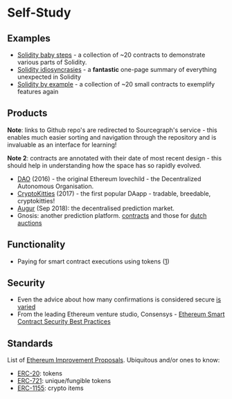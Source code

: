 # Self-Study

## Examples
 - [Solidity baby steps](https://github.com/fivedogit/solidity-baby-steps) - a collection of ~20 contracts to demonstrate various parts of Solidity.
 - [Solidity idiosyncrasies](https://github.com/miguelmota/solidity-idiosyncrasies) - a **fantastic** one-page summary of everything unexpected in Solidity
 - [Solidity by example](https://github.com/raineorshine/solidity-by-example) - a collection of ~20 small contracts to exemplify features again

## Products
**Note**: links to Github repo's are redirected to Sourcegraph's service - this enables much easier sorting and navigation through the repository and is invaluable as an interface for learning! 

**Note 2**: contracts are annotated with their date of most recent design - this should help in understanding how the space has so rapidly evolved.

 - [DAO](https://sourcegraph.com/github.com/slockit/DAO@master/-/blob/DAO.sol) (2016) - the original Ethereum lovechild - the Decentralized Autonomous Organisation.
 - [CryptoKitties](https://github.com/cryptocopycats/awesome-cryptokitties/tree/master/contracts) (2017) - the first popular DAapp - tradable, breedable, cryptokitties!
 - [Augur](https://sourcegraph.com/github.com/AugurProject/augur-core@master/-/tree/source/contracts) (Sep 2018): the decentralised prediction market.
 - Gnosis: another prediction platform. [contracts](https://sourcegraph.com/github.com/gnosis/pm-contracts/-/tree/contracts) and those for [dutch auctions](https://sourcegraph.com/github.com/gnosis/dx-contracts/-/blob/contracts/DutchExchange.sol)

## Functionality
 - Paying for smart contract executions using tokens ([1](https://medium.com/@jgm.orinoco/ethereum-smart-service-payment-with-tokens-60894a79f75c))

## Security
 - Even the advice about how many confirmations is considered secure [is varied](https://ethereum.stackexchange.com/questions/319/what-number-of-confirmations-is-considered-secure-in-ethereum)
 - From the leading Ethereum venture studio, Consensys - [Ethereum Smart Contract Security Best Practices](https://consensys.github.io/smart-contract-best-practices/)

## Standards
List of [Ethereum Improvement Proposals](https://eips.ethereum.org/erc). Ubiquitous and/or ones to know:

 - [ERC-20](https://theethereum.wiki/w/index.php/ERC20_Token_Standard): tokens
 - [ERC-721](http://erc721.org/): unique/fungible tokens
 - [ERC-1155](https://blog.enjincoin.io/erc-1155-the-crypto-item-standard-ac9cf1c5a226): crypto items
